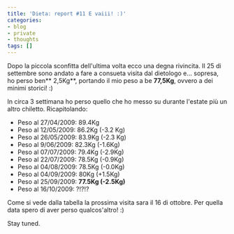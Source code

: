 ```yaml
---
title: 'Dieta: report #11 E vaiii! :)'
categories:
- blog
- private
- thoughts
tags: []
---
```

Dopo la piccola sconfitta dell'ultima volta ecco una degna rivincita. Il 25 di
settembre sono andato a fare a consueta visita dal dietologo e... sopresa, ho
perso ben** 2,5Kg**, portando il mio peso a be **77,5Kg**, ovvero a dei minimi
storici! :)

In circa 3 settimana ho perso quello che ho messo su durante l'estate più un
altro chiletto. Ricapitolando:

  * Peso al 27/04/2009: 89.4Kg
  * Peso al 12/05/2009: 86.2Kg (-3.2 Kg)
  * Peso al 26/05/2009: 83.9Kg (-2.3 Kg)
  * Peso al 9/06/2009: 82.3Kg (-1.6Kg)
  * Peso al 07/07/2009: 79.4Kg (-2.9Kg)
  * Peso al 22/07/2009: 78.5Kg (-0.9Kg)
  * Peso al 04/08/2009: 78.5Kg (-0.0Kg)
  * Peso al 04/09/2009: 80Kg (+1.5Kg)
  * Peso al 25/09/2009: **77.5Kg (-2.5Kg)**
  * Peso al 16/10/2009: ?!?!?
  

  
Come si vede dalla tabella la prossima visita sara il 16 di ottobre. Per
quella data spero di aver perso qualcos'altro! :)

Stay tuned.

